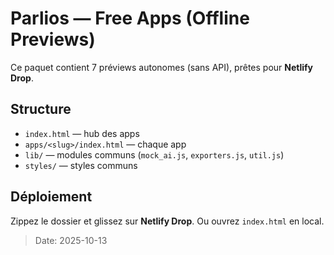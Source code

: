 # Parlios — Free Apps (Offline Previews)

Ce paquet contient 7 préviews autonomes (sans API), prêtes pour **Netlify Drop**.

## Structure
- `index.html` — hub des apps
- `apps/<slug>/index.html` — chaque app
- `lib/` — modules communs (`mock_ai.js`, `exporters.js`, `util.js`)
- `styles/` — styles communs

## Déploiement
Zippez le dossier et glissez sur **Netlify Drop**. Ou ouvrez `index.html` en local.

> Date: 2025-10-13

